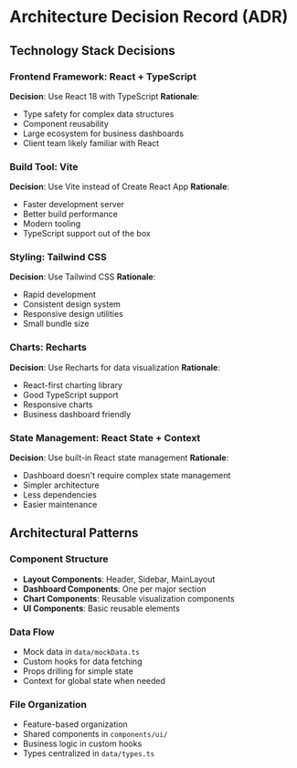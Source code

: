 # Architecture Decision Record (ADR)

## Technology Stack Decisions

### Frontend Framework: React + TypeScript
**Decision**: Use React 18 with TypeScript
**Rationale**:
- Type safety for complex data structures
- Component reusability
- Large ecosystem for business dashboards
- Client team likely familiar with React

### Build Tool: Vite
**Decision**: Use Vite instead of Create React App
**Rationale**:
- Faster development server
- Better build performance
- Modern tooling
- TypeScript support out of the box

### Styling: Tailwind CSS
**Decision**: Use Tailwind CSS
**Rationale**:
- Rapid development
- Consistent design system
- Responsive design utilities
- Small bundle size

### Charts: Recharts
**Decision**: Use Recharts for data visualization
**Rationale**:
- React-first charting library
- Good TypeScript support
- Responsive charts
- Business dashboard friendly

### State Management: React State + Context
**Decision**: Use built-in React state management
**Rationale**:
- Dashboard doesn't require complex state management
- Simpler architecture
- Less dependencies
- Easier maintenance

## Architectural Patterns

### Component Structure
- **Layout Components**: Header, Sidebar, MainLayout
- **Dashboard Components**: One per major section
- **Chart Components**: Reusable visualization components
- **UI Components**: Basic reusable elements

### Data Flow
- Mock data in `data/mockData.ts`
- Custom hooks for data fetching
- Props drilling for simple state
- Context for global state when needed

### File Organization
- Feature-based organization
- Shared components in `components/ui/`
- Business logic in custom hooks
- Types centralized in `data/types.ts`